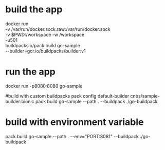 # build the app
docker run \
    -v /var/run/docker.sock.raw:/var/run/docker.sock \
    -v $PWD:/workspace -w /workspace \
    -u501 \
    buildpacksio/pack build go-sample \
        --builder=gcr.io/buildpacks/builder:v1

# run the app
docker run -p8080:8080 go-sample

#build with custom buildpacks
pack config default-builder cnbs/sample-builder:bionic
pack build go-sample --path . --buildpack ./go-buildpack

# build with environment variable
pack build go-sample --path . --env="PORT:8081" --buildpack ./go-buildpack
